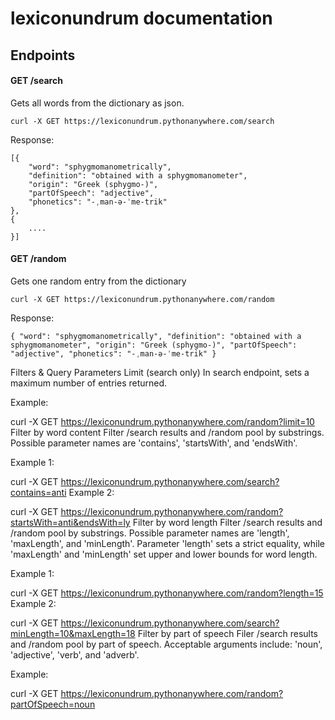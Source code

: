 # lexiconundrum documentation

## Endpoints

#### GET /search

Gets all words from the dictionary as json.

```curl -X GET https://lexiconundrum.pythonanywhere.com/search```

Response:

```
[{
    "word": "sphygmomanometrically",
    "definition": "obtained with a sphygmomanometer",
    "origin": "Greek (sphygmo-)",
    "partOfSpeech": "adjective",
    "phonetics": "-ˌman-ə-ˈme-trik"
},
{
    ....
}]
```

#### GET /random

Gets one random entry from the dictionary

`curl -X GET https://lexiconundrum.pythonanywhere.com/random`

Response:

`{
    "word": "sphygmomanometrically",
    "definition": "obtained with a sphygmomanometer",
    "origin": "Greek (sphygmo-)",
    "partOfSpeech": "adjective",
    "phonetics": "-ˌman-ə-ˈme-trik"
}`


Filters & Query Parameters
Limit (search only)
In search endpoint, sets a maximum number of entries returned.

Example:

curl -X GET https://lexiconundrum.pythonanywhere.com/random?limit=10
Filter by word content
Filter /search results and /random pool by substrings. Possible parameter names are 'contains', 'startsWith', and 'endsWith'.

Example 1:

curl -X GET https://lexiconundrum.pythonanywhere.com/search?contains=anti
Example 2:

curl -X GET https://lexiconundrum.pythonanywhere.com/random?startsWith=anti&endsWith=ly
Filter by word length
Filter /search results and /random pool by substrings. Possible parameter names are 'length', 'maxLength', and 'minLength'. Parameter 'length' sets a strict equality, while 'maxLength' and 'minLength' set upper and lower bounds for word length.

Example 1:

curl -X GET https://lexiconundrum.pythonanywhere.com/random?length=15
Example 2:

curl -X GET https://lexiconundrum.pythonanywhere.com/search?minLength=10&maxLength=18
Filter by part of speech
Filer /search results and /random pool by part of speech. Acceptable arguments include: 'noun', 'adjective', 'verb', and 'adverb'.

Example:

curl -X GET https://lexiconundrum.pythonanywhere.com/random?partOfSpeech=noun
